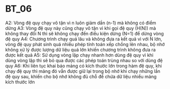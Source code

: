 # BT_06
A2: Vòng đệ quy chạy vô tận vì n luôn giảm dần (n-1) mà không có điểm dừng
A3: Vòng đệ quy này cũng chạy vô tận vì khi gọi đệ quy (H(N)) mà không thay đổi N thì sẽ không chạy đến điều kiện dừng (N=1) để dừng vòng đệ quy
A4: Chương trình chạy quá lâu và không đưa ra kết quả vì với N lớn, vòng đệ quy phát sinh quá nhiều phép tính toán xếp chồng lên nhau, 
    bộ nhớ không xử lý được lượng dữ liệu quá lớn khiến chương trình không đưa ra được kết quả
A5: Sử dụng vòng lặp chạy nhanh hơn dùng đệ quy vì khi dùng vòng lặp thì sẽ bỏ qua được các phép toán trùng nhau so với dùng đệ quy
A6: Khi liên tục khai báo mảng có kích thước lớn trong hàm đệ quy, khi chạy đệ quy thì mảng đó vẫn được giữ lại trong bộ nhớ khi chạy những lần đệ quy sau,
    khiến cho bộ nhớ không đủ chỗ để chứa dữ liệu nhiều mảng kích thước lớn

